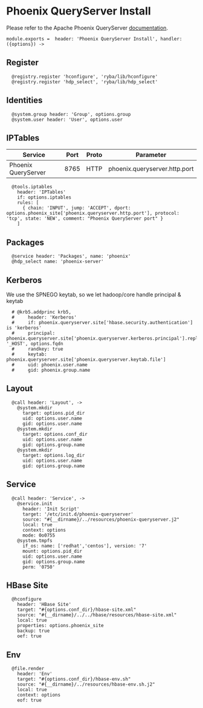
# Phoenix QueryServer Install

Please refer to the Apache Phoenix QueryServer [documentation][phoenix-doc].

    module.exports =  header: 'Phoenix QueryServer Install', handler: ({options}) ->

## Register

      @registry.register 'hconfigure', 'ryba/lib/hconfigure'
      @registry.register 'hdp_select', 'ryba/lib/hdp_select'

## Identities

      @system.group header: 'Group', options.group
      @system.user header: 'User', options.user

## IPTables

| Service             | Port  | Proto  | Parameter                     |
|---------------------|-------|--------|-------------------------------|
| Phoenix QueryServer | 8765  | HTTP   | phoenix.queryserver.http.port |

      @tools.iptables
        header: 'IPTables'
        if: options.iptables
        rules: [
          { chain: 'INPUT', jump: 'ACCEPT', dport: options.phoenix_site['phoenix.queryserver.http.port'], protocol: 'tcp', state: 'NEW', comment: "Phoenix QueryServer port" }
        ]

## Packages

      @service header: 'Packages', name: 'phoenix'
      @hdp_select name: 'phoenix-server'

## Kerberos

We use the SPNEGO keytab, so we let hadoop/core handle principal & keytab

      # @krb5.addprinc krb5,
      #     header: 'Kerberos'
      #     if: phoenix.queryserver.site['hbase.security.authentication'] is 'kerberos'
      #     principal: phoenix.queryserver.site['phoenix.queryserver.kerberos.principal'].replace '_HOST', options.fqdn
      #     randkey: true
      #     keytab: phoenix.queryserver.site['phoenix.queryserver.keytab.file']
      #     uid: phoenix.user.name
      #     gid: phoenix.group.name

## Layout

      @call header: 'Layout', ->
        @system.mkdir
          target: options.pid_dir
          uid: options.user.name
          gid: options.user.name
        @system.mkdir
          target: options.conf_dir
          uid: options.user.name
          gid: options.group.name
        @system.mkdir
          target: options.log_dir
          uid: options.user.name
          gid: options.group.name

## Service

      @call header: 'Service', ->
        @service.init
          header: 'Init Script'
          target: '/etc/init.d/phoenix-queryserver'
          source: "#{__dirname}/../resources/phoenix-queryserver.j2"
          local: true
          context: options
          mode: 0o0755
        @system.tmpfs
          if_os: name: ['redhat','centos'], version: '7'
          mount: options.pid_dir
          uid: options.user.name
          gid: options.group.name
          perm: '0750'

## HBase Site

      @hconfigure
        header: 'HBase Site'
        target: "#{options.conf_dir}/hbase-site.xml"
        source: "#{__dirname}/../../hbase/resources/hbase-site.xml"
        local: true
        properties: options.phoenix_site
        backup: true
        oef: true

## Env

      @file.render
        header: 'Env'
        target: "#{options.conf_dir}/hbase-env.sh"
        source: "#{__dirname}/../resources/hbase-env.sh.j2"
        local: true
        context: options
        eof: true

[phoenix-doc]: https://phoenix.apache.org/server

